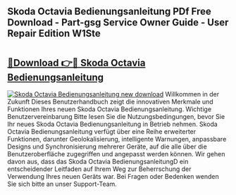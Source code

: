## Skoda Octavia Bedienungsanleitung PDf Free Download - Part-gsg Service Owner Guide - User Repair Edition W1Ste

# <h2><a href="http://df0yyqw.blite.top/?on=Skoda+Octavia+Bedienungsanleitung">🔗Download 👉🔴 Skoda Octavia Bedienungsanleitung</a></h2>

[![Skoda Octavia Bedienungsanleitung new download](https://i.imgur.com/lujVjoI.png)](http://df0yyqw.blite.top/?on=Skoda+Octavia+Bedienungsanleitung)
Willkommen in der Zukunft Dieses Benutzerhandbuch zeigt die innovativen Merkmale und Funktionen Ihres neuen Skoda Octavia Bedienungsanleitung. Wichtige Benutzervereinbarung Bitte lesen Sie die Nutzungsbedingungen, bevor Sie Ihr neues Skoda Octavia Bedienungsanleitung in Betrieb nehmen. Skoda Octavia Bedienungsanleitung verfügt über eine Reihe erweiterter Funktionen, darunter Geolokalisierung, intelligente Warnungen, anpassbare Designs und Synchronisierung mehrerer Geräte, auf die alle über die Benutzeroberfläche zugegriffen und angepasst werden können. Wir gehen davon aus, dass das Skoda Octavia BedienungsanleitungD ein entscheidender Leitfaden auf Ihrem Weg zur Beherrschung der Verwendung Ihres neuen Geräts war. Bei Fragen oder Bedenken wenden Sie sich bitte an unser Support-Team.
